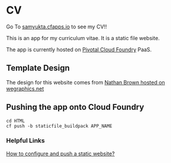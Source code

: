 # CV

Go To <a href="http://samyukta.cfapps.io/" target="_blank">samyukta.cfapps.io</a> to see my CV!!

This is an app for my curriculum vitae. It is a static file website.

The app is currently hosted on [Pivotal Cloud Foundry](https://pivotal.io/platform) PaaS.

## Template Design

The design for this website comes from [Nathan Brown hosted on wegraphics.net](http://wegraphics.net/downloads/one-a-free-one-page-web-resume-template/)

## Pushing the app onto Cloud Foundry

```
cd HTML
cf push -b staticfile_buildpack APP_NAME
```

### Helpful Links
[How to configure and push a static website?](http://docs.cloudfoundry.org/buildpacks/staticfile/)
